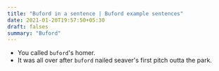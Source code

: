 ```yaml
---
title: "Buford in a sentence | Buford example sentences"
date: 2021-01-20T19:57:50+05:30
draft: falses
summary: "Buford"
---
```

- You called `buford`'s homer.
- It was all over after `buford` nailed seaver's first pitch outta the park.
                 
